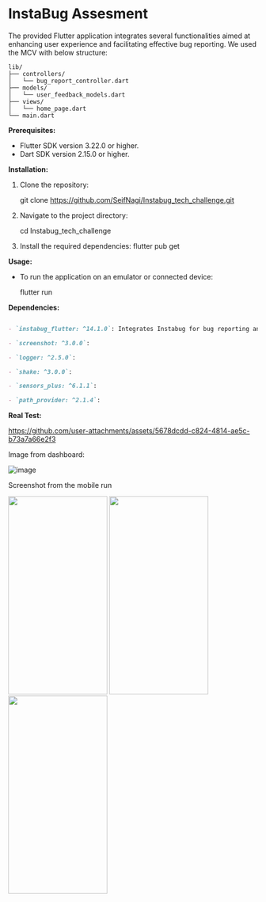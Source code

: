 # InstaBug Assesment

​The provided Flutter application integrates several functionalities aimed at enhancing user experience and facilitating effective bug reporting.
We used the MCV with below structure:

``` 
lib/
├── controllers/
│   └── bug_report_controller.dart
├── models/
│   └── user_feedback_models.dart
├── views/
│   └── home_page.dart
└── main.dart
``` 
**Prerequisites:**

- Flutter SDK version 3.22.0 or higher.
- Dart SDK version 2.15.0 or higher.

**Installation:**

1. Clone the repository:

   git clone https://github.com/SeifNagi/Instabug_tech_challenge.git
   
2. Navigate to the project directory:

   cd Instabug_tech_challenge
   
3. Install the required dependencies:
   flutter pub get

**Usage:**

- To run the application on an emulator or connected device:

  flutter run

**Dependencies:**

```markdown

- `instabug_flutter: ^14.1.0`: Integrates Instabug for bug reporting and user feedback

- `screenshot: ^3.0.0`:

- `logger: ^2.5.0`:

- `shake: ^3.0.0`: 

- `sensors_plus: ^6.1.1`:

- `path_provider: ^2.1.4`:
```
**Real Test:**

https://github.com/user-attachments/assets/5678dcdd-c824-4814-ae5c-b73a7a66e2f3


Image from dashboard:

![image](https://github.com/user-attachments/assets/635417e4-8523-4e5f-b984-62ce118a33a9)

Screenshot from the mobile run

<img src= "https://github.com/user-attachments/assets/6f330551-8614-4831-992b-61512667a396"  width="200" height="400" />

<img src= "https://github.com/user-attachments/assets/bf9adb58-11cc-4ab0-8210-d09a677ed33c" width="200" height="400" />
<img src= "https://github.com/user-attachments/assets/7924e6ae-4863-4578-8635-293e3047312b"  width="200" height="400" />


